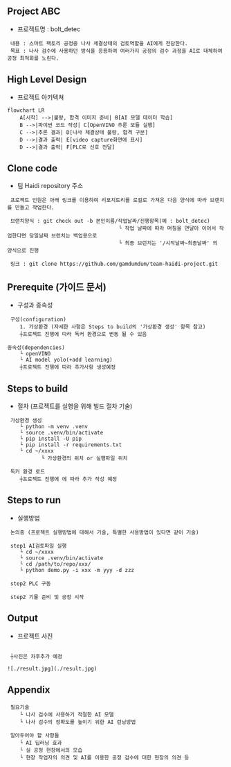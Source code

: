 ## Project ABC

* 프로젝트명 : bolt_detec

```shell
 내용 : 스마트 팩토리 공정중 나사 체결상태의 검토역할을 AI에게 전담한다.
 목표 : 나사 검수에 사용하던 방식을 응용하여 여러가지 공정의 검수 과정을 AI로 대체하여 공정 최적화를 노린다.
```

## High Level Design

* 프로젝트 아키텍쳐


```mermaid
flowchart LR
    A[시작] -->|불량, 합격 이미지 준비| B[AI 모델 데이터 학습]
    B -->|파이썬 코드 작성| C[OpenVINO 추론 모듈 실행]
    C -->|추론 결과| D[나사 체결상태 불량, 합격 구분]
    D -->|결과 출력| E[video capture화면에 표시]
    D -->|결과 출력| F[PLC로 신호 전달]
```


## Clone code

* 팀 Haidi repository 주소

```shell
 프로젝트 인원은 아래 링크를 이용하여 리포지토리를 로컬로 가져온 다음 양식에 따라 브랜치를 만들고 작업한다.

 브랜치양식 : git check out -b 본인이름/작업날짜/진행항목(예 : bolt_detec)
                                    └ 작업 날짜에 따라 며칠을 연달아 이어서 작업한다면 당일날짜 브런치는 백업용으로
                                    └ 최종 브런치는 '/시작날짜~최종날짜' 의 양식으로 진행
                                      
 링크 : git clone https://github.com/gamdumdum/team-haidi-project.git
```

## Prerequite (가이드 문서)

* 구성과 종속성

```shell
 구성(configuration)
    1. 가상환경 (자세한 사항은 Steps to build의 '가상환경 생성' 항목 참고)
    ┼프로젝트 진행에 따라 독커 환경으로 변동 될 수 있음
```

```shell
종속성(dependencies)
    └ openVINO
    └ AI model yolo(+add learning)
    ┼프로젝트 진행에 따라 추가사항 생성예정
```


## Steps to build

* 절차 (프로젝트를 실행을 위해 빌드 절차 기술)

```shell
 가상환경 생성
    └ python -m venv .venv
    └ source .venv/bin/activate
    └ pip install -U pip
    └ pip install -r requirements.txt
    └ cd ~/xxxx
           └ 가상환경의 위치 or 실행파일 위치
```

```shell
 독커 환경 로드
    ┼프로젝트 진행에 에 따라 추가 작성 예정
```

## Steps to run

* 실행방법

```shell
 논의중 (프로젝트 실행방법에 대해서 기술, 특별한 사용방법이 있다면 같이 기술)

 step1 AI검토파일 실행
    └ cd ~/xxxx
    └ source .venv/bin/activate
    └ cd /path/to/repo/xxx/
    └ python demo.py -i xxx -m yyy -d zzz

 step2 PLC 구동

 step2 기물 준비 및 공정 시작

```

## Output

* 프로젝트 사진


```shell

 ┼사진은 차후추가 예정

![./result.jpg](./result.jpg)

```

## Appendix

```shell
 필요기술
    └ 나사 검수에 사용하기 적절한 AI 모델
    └ 나사 검수의 정확도를 높이기 위한 AI 런닝방법
```

```shell
 알아두어야 할 사항들
    └ AI 딥러닝 효과
    └ 실 공정 현장에서의 모습
    └ 현장 작업자의 의견 및 AI를 이용한 공정 검수에 대한 현장의 의견 등
```

